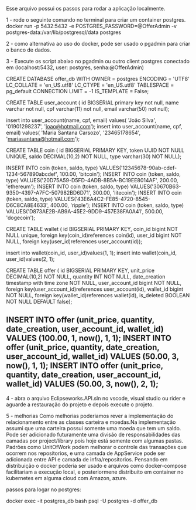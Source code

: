 Esse arquivo possui os passos para rodar a aplicação localmente.

1 - rode o seguinte comando no terminal para criar um container postgres.
docker run -p 5432:5432 -e POSTGRES_PASSWORD=@OfferAdmin -v postgres-data:/var/lib/postgresql/data postgres

2 - como alternativa ao uso do docker, pode ser usado o pgadmin para criar o banco de dados.

3 - Execute os script abaixo no pgadmin ou outro client postgres conectado em (localhost:5432, user: postgres, senha:@OfferAdmin)

CREATE DATABASE offer_db
    WITH
    OWNER = postgres
    ENCODING = 'UTF8'
    LC_COLLATE = 'en_US.utf8'
    LC_CTYPE = 'en_US.utf8'
    TABLESPACE = pg_default
    CONNECTION LIMIT = -1
    IS_TEMPLATE = False;

CREATE TABLE user_account (
id BIGSERIAL primary key not null,
name varchar not null,
cpf varchar(11) not null,
email varchar(50) not null);

insert into user_account(name, cpf, email)
values( 'João Silva', '01901298237', 'joao@hotmail.com');
insert into user_account(name, cpf, email)
values( 'Maria Santana Carsozo', '23465178654', 'mariasantana@hotmail.com');

CREATE TABLE coin (
  id BIGSERIAL PRIMARY KEY,
  token UUID NOT NULL UNIQUE,
  saldo DECIMAL(10,2) NOT NULL,
  type varchar(30) NOT NULL);

INSERT INTO coin (token, saldo, type) VALUES('12345678-90ab-cdef-1234-567890abcdef', 100.00, 'bitcoin');
INSERT INTO coin (token, saldo, type) VALUES('20D75A59-D5FD-4ADB-8B5A-BC19EE8014AF', 200.00, 'ethereum');
INSERT INTO coin (token, saldo, type) VALUES('30670B63-9350-4397-A7FC-507982BD6D71', 300.00, 'litecoin');
INSERT INTO coin (token, saldo, type) VALUES('43E6A4C2-FE85-4720-8545-D6C8CA8E4633', 400.00, 'ripple');
INSERT INTO coin (token, saldo, type) VALUES('D873AE2B-AB9A-45E2-9DD9-457E38FA0A41', 500.00, 'dogecoin');

CREATE TABLE wallet (
  id BIGSERIAL PRIMARY KEY,
  coin_id bigint NOT NULL unique,
  foreign key(coin_id)references coin(id),
  user_id bigint NOT NULL,
  foreign key(user_id)references user_account(id));

insert into wallet(coin_id, user_id)values(1, 1);
insert into wallet(coin_id, user_id)values(2, 1);

CREATE TABLE offer (
  id BIGSERIAL PRIMARY KEY,
  unit_price DECIMAL(10,2) NOT NULL,
  quantity INT NOT NULL,
  date_creation timestamp with time zone NOT NULL,
  user_account_id bigint NOT NULL,
  foreign key(user_account_id)references user_account(id),
  wallet_id bigint NOT NULL,
  foreign key(wallet_id)references wallet(id),
  is_deleted BOOLEAN NOT NULL DEFAULT false);

INSERT INTO offer (unit_price, quantity, date_creation, user_account_id, wallet_id) VALUES
(100.00, 1, now(), 1, 1);
INSERT INTO offer (unit_price, quantity, date_creation, user_account_id, wallet_id) VALUES
(50.00, 3, now(), 1, 1);
INSERT INTO offer (unit_price, quantity, date_creation, user_account_id, wallet_id) VALUES
(50.00, 3, now(), 2, 1);
--------------------------------------------------------------------------------------------------------------

4 - abra o arquivo Eclipseworks.API.sln no vscode, visual studio ou rider e aguarde a restauração do projeto e depois execute o projeto.




5 - melhorias
Como melhorias poderiamos rever a implementação do relacionamento entre as classes carteira e moedas.Na implementação assumi que uma carteira possui somente uma moeda que tem um saldo. 
Pode ser adicionado futuramente uma divisão de responsabilidades das camadas por project/library pois hoje está somente com algumas pastas. Padrões como UnitOfWork podem melhorar o controle das transações que ocorrem nos repositorios, e uma camada de AppService pode ser adicionada entre API e camada de infra/repositorios.
Pensando em distribuição o docker poderia ser usado e arquivos como docker-compose facilitariam a execução local, e posteriormene distribuito em container no kubernetes em alguma cloud com Amazon, azure.




passos para logar no postgres:

 docker exec -it postgres_db bash
 psql -U postgres -d offer_db 
